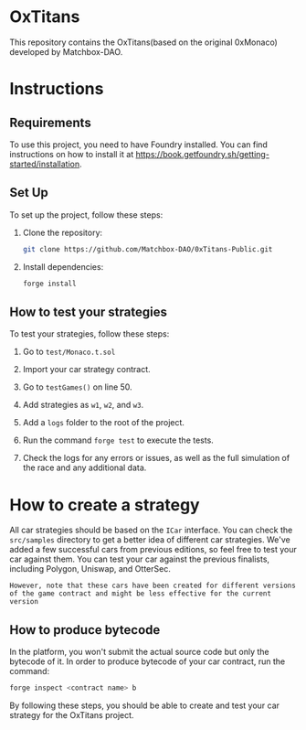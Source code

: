 # OxTitans

This repository contains the OxTitans(based on the original 0xMonaco) developed by Matchbox-DAO.

# Instructions

## Requirements
To use this project, you need to have Foundry installed. You can find instructions on how to install it at https://book.getfoundry.sh/getting-started/installation.

## Set Up 
To set up the project, follow these steps:

1. Clone the repository:
   ```bash
   git clone https://github.com/Matchbox-DAO/0xTitans-Public.git 
   ```

2. Install dependencies:
   ```bash
   forge install  
   ```

## How to test your strategies
To test your strategies, follow these steps:

1. Go to `test/Monaco.t.sol`

2. Import your car strategy contract.

3. Go to `testGames()` on line 50.

4. Add strategies as `w1`, `w2`, and `w3`.

5. Add a `logs` folder to the root of the project.

6. Run the command `forge test` to execute the tests.

7. Check the logs for any errors or issues, as well as the full simulation of the race and any additional data.


# How to create a strategy
All car strategies should be based on the `ICar` interface. You can check the `src/samples` directory to get a better idea of different car strategies. We've added a few successful cars from previous editions, so feel free to test your car against them. You can test your car against the previous finalists, including Polygon, Uniswap, and OtterSec.

 `However, note that these cars have been created for different versions of the game contract and might be less effective for the current version`

## How to produce bytecode
In the platform, you won't submit the actual source code but only the bytecode of it. In order to produce bytecode of your car contract, run the command:

```bash
forge inspect <contract name> b
```

By following these steps, you should be able to create and test your car strategy for the OxTitans project.
